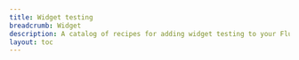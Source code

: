 ```yaml
---
title: Widget testing
breadcrumb: Widget
description: A catalog of recipes for adding widget testing to your Flutter app.
layout: toc
---
```

